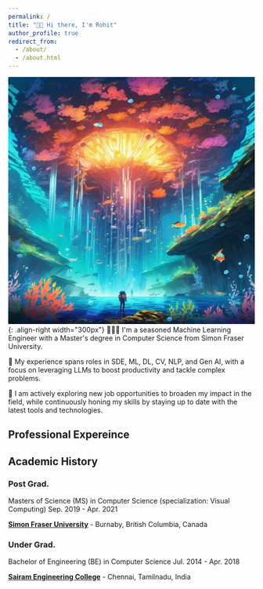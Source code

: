 ```yaml
---
permalink: /
title: "👋🏻 Hi there, I'm Rohit"
author_profile: true
redirect_from: 
  - /about/
  - /about.html
---
```




![](../images/life.png){: .align-right width="300px"}
👨🏻‍💻 I'm a seasoned Machine Learning Engineer with a Master's degree in Computer Science from Simon Fraser University. 

🤖 My experience spans roles in SDE, ML, DL, CV, NLP, and Gen AI, with a focus on leveraging LLMs to boost productivity and tackle complex problems.

💼 I am actively exploring new job opportunities to broaden my impact in the field, while continuously honing my skills by staying up to date with the latest tools and technologies.

## Professional Expereince


## Academic History

### Post Grad.
Masters of Science (MS) in Computer Science (specialization: Visual Computing)   Sep. 2019 - Apr. 2021

[**Simon Fraser University**](https://www.sfu.ca/) -  Burnaby, British Columbia, Canada 

### Under Grad.
Bachelor of Engineering (BE) in Computer Science                                 Jul. 2014 - Apr. 2018

[**Sairam Engineering College**](https://sairam.edu.in/) - Chennai, Tamilnadu, India